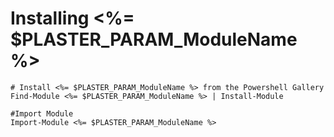 # Installing <%= $PLASTER_PARAM_ModuleName %>

    # Install <%= $PLASTER_PARAM_ModuleName %> from the Powershell Gallery
    Find-Module <%= $PLASTER_PARAM_ModuleName %> | Install-Module

    #Import Module
    Import-Module <%= $PLASTER_PARAM_ModuleName %>